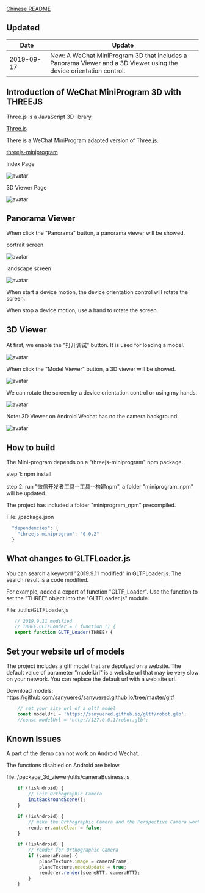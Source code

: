 [Chinese README](https://zhuanlan.zhihu.com/p/81636351)  

## Updated

| Date　　　| Update |
| -- | -- |
| 2019-09-17 | New: A WeChat MiniProgram 3D that includes a Panorama Viewer and a 3D Viewer using the device orientation control. |

## Introduction of WeChat MiniProgram 3D with THREEJS

Three.js is a JavaScript 3D library.

[Three.js](https://github.com/mrdoob/three.js)

There is a WeChat MiniProgram adapted version of Three.js.

[threejs-miniprogram](https://github.com/wechat-miniprogram/threejs-miniprogram)
 
Index Page

![avatar](screenshot/1.jpg)

3D Viewer Page

![avatar](screenshot/8.gif)

## Panorama Viewer

When click the "Panorama" button, a panorama viewer will be showed.

portrait screen

![avatar](screenshot/2.jpg)

landscape screen

![avatar](screenshot/3.jpg)

When start a device motion, the device orientation control will rotate the screen.

When stop a device motion, use a hand to rotate the screen.

## 3D Viewer

At first, we enable the "打开调试" button. It is used for loading a model.

![avatar](screenshot/4.jpg)

When click the "Model Viewer" button, a 3D viewer will be showed.

![avatar](screenshot/5.jpg)

We can rotate the screen by a device orientation control or using my hands.

![avatar](screenshot/6.jpg)

Note: 3D Viewer on Android Wechat has no the camera background.

![avatar](screenshot/7.jpg)

## How to build

The Mini-program depends on a "threejs-miniprogram" npm package. 

step 1: npm install

step 2: run "微信开发者工具--工具--构建npm", a folder "miniprogram_npm" will be updated.

The project has included a folder "miniprogram_npm" precompiled.

File: /package.json

```javascript
  "dependencies": {
    "threejs-miniprogram": "0.0.2"
  }
```

## What changes to GLTFLoader.js

You can search a keyword "2019.9.11 modified" in GLTFLoader.js. The search result is a code modified.

For example, added a export of function "GLTF_Loader". Use the function to set the "THREE" object into the "GLTFLoader.js" module.

File: /utils/GLTFLoader.js

```javascript
   // 2019.9.11 modified
   // THREE.GLTFLoader = ( function () {
   export function GLTF_Loader(THREE) {
```
## Set your website url of models

The project includes a gltf model that are depolyed on a website. The default value of parameter "modelUrl" is a website url that may be very slow on your network. You can replace the default url with a web site url.

Download models: https://github.com/sanyuered/sanyuered.github.io/tree/master/gltf

```javascript
    // set your site url of a gltf model
    const modelUrl = 'https://sanyuered.github.io/gltf/robot.glb';
    //const modelUrl = 'http://127.0.0.1/robot.glb';
```
## Known Issues

A part of the demo can not work on Android Wechat. 

The functions disabled on Android are below.

file: /package_3d_viewer/utils/cameraBusiness.js

```javascript
    if (!isAndroid) {
        // init Orthographic Camera
        initBackroundScene();
    }

```

```javascript
    if (!isAndroid) {
        // make the Orthographic Camera and the Perspective Camera work together.
        renderer.autoClear = false;
    }
```

```javascript
    if (!isAndroid) {
        // render for Orthographic Camera
        if (cameraFrame) {
            planeTexture.image = cameraFrame;
            planeTexture.needsUpdate = true;
            renderer.render(sceneRTT, cameraRTT);
        }
    }
```
